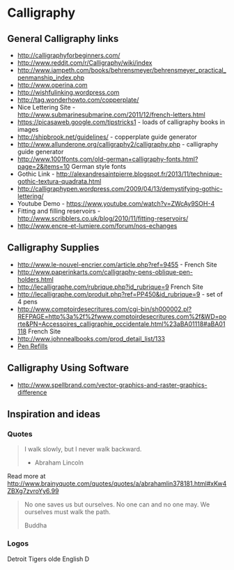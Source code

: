 # Calligraphy

## General Calligraphy links

- <http://calligraphyforbeginners.com/>
- <http://www.reddit.com/r/Calligraphy/wiki/index>
- <http://www.iampeth.com/books/behrensmeyer/behrensmeyer_practical_penmanship_index.php>
- <http://www.operina.com>
- <http://wishfulinking.wordpress.com>
- <http://tag.wonderhowto.com/copperplate/>
- Nice Lettering Site - <http://www.submarinesubmarine.com/2011/12/french-letters.html>
- <https://picasaweb.google.com/tipstricks1> - loads of calligraphy books in images
- <http://shipbrook.net/guidelines/> - copperplate guide generator
- <http://www.allunderone.org/calligraphy2/calligraphy.php> - calligraphy guide generator
- <http://www.1001fonts.com/old-german+calligraphy-fonts.html?page=2&items=10> German style fonts
- Gothic Link - <http://alexandresaintpierre.blogspot.fr/2013/11/technique-gothic-textura-quadrata.html>
- <http://calligraphypen.wordpress.com/2009/04/13/demystifying-gothic-lettering/>
- Youtube Demo - <https://www.youtube.com/watch?v=ZWcAy9SOH-4>
- Fitting and filling reservoirs - <http://www.scribblers.co.uk/blog/2010/11/fitting-reservoirs/>
- <http://www.encre-et-lumiere.com/forum/nos-echanges>

## Calligraphy Supplies

- <http://www.le-nouvel-encrier.com/article.php?ref=9455> - French Site
- <http://www.paperinkarts.com/calligraphy-pens-oblique-pen-holders.html>
- <http://lecalligraphe.com/rubrique.php?id_rubrique=9> French Site
- <http://lecalligraphe.com/produit.php?ref=PP450&id_rubrique=9> - set of 4 pens
- <http://www.comptoirdesecritures.com/cgi-bin/sh000002.pl?REFPAGE=http%3a%2f%2fwww.comptoirdesecritures.com%2f&WD=porte&PN=Accessoires_calligraphie_occidentale.html%23aBA01118#aBA01118> French Site
- <http://www.johnnealbooks.com/prod_detail_list/133>
- [Pen Refills](https://www.jetpens.com/blog/the-ultimate-guide-to-pen-refills/pt/231#euro-style-refill)

## Calligraphy Using Software

- <http://www.spellbrand.com/vector-graphics-and-raster-graphics-difference>

## Inspiration and ideas

### Quotes

> I walk slowly, but I never walk backward.
>
> - Abraham Lincoln

Read more at
<http://www.brainyquote.com/quotes/quotes/a/abrahamlin378181.html#xKw4ZBXg7zvroYy6.99>

> No one saves us but ourselves. No one can and no one may. We ourselves
> must walk the path.
>
> Buddha

### Logos

Detroit Tigers olde English D
